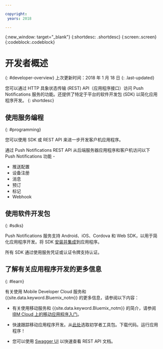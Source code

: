 ```yaml
---

copyright:
 years: 2018

---
```


{:new_window: target="_blank"}
{:shortdesc: .shortdesc}
{:screen:.screen}
{:codeblock:.codeblock}

# 开发者概述
{: #developer-overview}
上次更新时间：2018 年 1 月 18 日
{: .last-updated}

您可以通过 HTTP 具象状态传输 (REST) API（应用程序接口）访问 Push Notifications 服务的功能。还提供了特定于平台的软件开发包 (SDK) 以简化应用程序开发。
{: shortdesc}

## 使用服务编程
{: #programming}

您可以使用 SDK 或 REST API 来进一步开发客户机应用程序。

通过 Push Notifications REST API 从后端服务器应用程序和客户机访问以下 Push Notifications 功能 -

 - 推送配置
 - 设备注册
 - 消息
 - 预订
 - 标记
 - Webhook


## 使用软件开发包
{: #sdks}

Push Notifications 服务支持 Android、iOS、Cordova 和 Web SDK，以用于简化应用程序开发。将 SDK [安装并集成](install-sdk.html)到应用程序。 

所有 SDK 通过使用服务凭证或认证令牌支持认证。

## 了解有关应用程序开发的更多信息
{: #learn}

有关使用 Mobile Developer Cloud 服务和 {{site.data.keyword.Bluemix_notm}} 的更多信息，请参阅以下内容：

-   有关使用移动服务和 {{site.data.keyword.Bluemix_notm}} 的简介，请参阅 [IBM Cloud 上的移动应用程序入门](/docs/services/mobile/index.html)。

-   快速跟踪移动应用程序开发。从[此处](https://console.bluemix.net/developer/mobile/dashboard)选取初学者工具包。下载代码。运行应用程序！

-	您可以使用 [Swagger UI](https://imfpush.{DomainName}/imfpush/) 以快速查看 REST API 文档。
